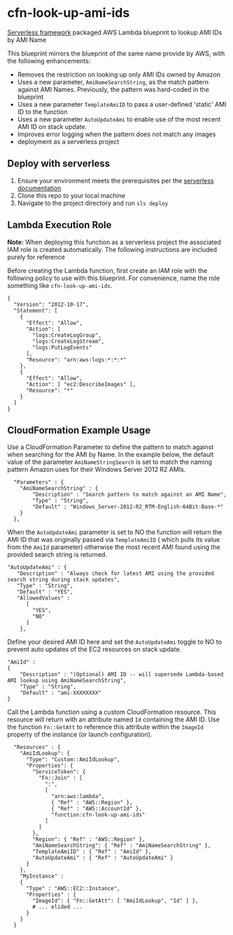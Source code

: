 # cfn-look-up-ami-ids
[Serverless framework][ServerlessLink] packaged AWS Lambda blueprint to lookup AMI IDs by AMI Name

This blueprint mirrors the blueprint of the same name provide by AWS, with the
following enhancements:

- Removes the restriction on looking up only AMI IDs owned by Amazon
- Uses a new parameter, `AmiNameSearchString`, as the match pattern
against AMI Names. Previously, the pattern was hard-coded in the blueprint
- Uses a new parameter `TemplateAmiID` to pass a user-defined 'static' AMI ID
to the function
- Uses a new parameter `AutoUpdateAmi` to enable use of the most recent AMI ID
on stack update.
- Improves error logging when the pattern does not match any images
- deployment as a serverless project

## Deploy with serverless

1. Ensure your environment meets the prerequisites per the [serverless documentation][ServerlessLink]
2. Clone this repo to your local machine
3. Navigate to the project directory and run `sls deploy`

## Lambda Execution Role

**Note:** When deploying this function as a serverless project the associated
IAM role is created automatically. The following instructions are included
purely for reference

Before creating the Lambda function, first create an IAM role with the
following policy to use with this blueprint. For convenience, name the role
something like `cfn-look-up-ami-ids`.

```
{
  "Version": "2012-10-17",
  "Statement": [
    {
      "Effect": "Allow",
      "Action": [
        "logs:CreateLogGroup",
        "logs:CreateLogStream",
        "logs:PutLogEvents"
      ],
      "Resource": "arn:aws:logs:*:*:*"
    },
    {
      "Effect": "Allow",
      "Action": [ "ec2:DescribeImages" ],
      "Resource": "*"
    }
  ]
}
```

## CloudFormation Example Usage

Use a CloudFormation Parameter to define the pattern to match against when
searching for the AMI by Name. In the example below, the default value of the
parameter `AmiNameStringSearch` is set to match the naming pattern Amazon uses
for their Windows Server 2012 R2 AMIs.

```
  "Parameters" : {
    "AmiNameSearchString" : {
        "Description" : "Search pattern to match against an AMI Name",
        "Type" : "String",
        "Default" : "Windows_Server-2012-R2_RTM-English-64Bit-Base-*"
    }
  },
```

When the `AutoUpdateAmi` parameter is set to NO the function will return the
AMI ID that was originally passed via `TemplateAmiID` ( which pulls its value
from the `AmiId` parameter) otherwise the most recent AMI found using the
provided search string is returned.

```
"AutoUpdateAmi" : {
   "Description" : "Always check for latest AMI using the provided search string during stack updates",
   "Type" : "String",
   "Default" : "YES",
   "AllowedValues" :
      [
        "YES",
        "NO"
      ]
    },
```

Define your desired AMI ID here and set the `AutoUpdateAmi` toggle to NO to
prevent auto updates of the EC2 resources on stack update.

```
"AmiId" :
{
    "Description" : "(Optional) AMI ID -- will supersede Lambda-based AMI lookup using AmiNameSearchString",
    "Type" : "String",
    "Default" : "ami-XXXXXXXX"
}
```

Call the Lambda function using a custom CloudFormation resource. This resource
will return with an attribute named `Id` containing the AMI ID. Use the
function `Fn::GetAtt` to reference this attribute within the `ImageId`
property of the instance (or launch configuration).

```
  "Resources" : {
    "AmiIdLookup": {
      "Type": "Custom::AmiIdLookup",
      "Properties": {
        "ServiceToken": {
          "Fn::Join" : [
            ":",
            [
              "arn:aws:lambda",
              { "Ref" : "AWS::Region" },
              { "Ref" : "AWS::AccountId" },
              "function:cfn-look-up-ami-ids"
            ]
          ]
        },
        "Region": { "Ref" : "AWS::Region" },
        "AmiNameSearchString": { "Ref" : "AmiNameSearchString" },
        "TemplateAmiID" : { "Ref" : "AmiId" },
        "AutoUpdateAmi" : { "Ref" : "AutoUpdateAmi" }
      }
    },
    "MyInstance" :
    {
      "Type" : "AWS::EC2::Instance",
      "Properties" : {
        "ImageId": { "Fn::GetAtt": [ "AmiIdLookup", "Id" ] },
        # ... elided ...
      }
    }
  }
```

[ServerlessLink]:https://serverless.com/framework/docs/providers/aws/guide/quick-start/
